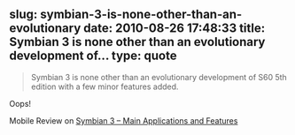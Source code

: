 slug: symbian-3-is-none-other-than-an-evolutionary
date: 2010-08-26 17:48:33
title: Symbian 3 is none other than an evolutionary development of...
type: quote
---

> Symbian 3 is none other than an evolutionary development of S60 5th edition with a few minor features added.

Oops!

 Mobile Review on [Symbian 3 – Main Applications and Features](http://mobile-review.com/review/symbian-3-en.shtml#17)
